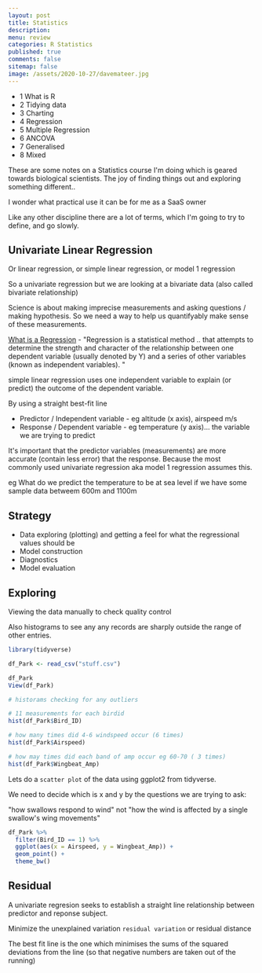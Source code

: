 ```yaml
---
layout: post
title: Statistics 
description: 
menu: review
categories: R Statistics
published: true 
comments: false     
sitemap: false
image: /assets/2020-10-27/davemateer.jpg
---
```


<!-- [![alt text](/assets/2020-10-12/db.jpg "Db from Caspar Camille Rubin on Unsplash")](https://unsplash.com/@casparrubin) -->


- 1 What is R
- 2 Tidying data
- 3 Charting
- 4 Regression
- 5 Multiple Regression
- 6 ANCOVA
- 7 Generalised
- 8 Mixed

These are some notes on a Statistics course I'm doing which is geared towards biological scientists. The joy of finding things out and exploring something different..  

I wonder what practical use it can be for me as a SaaS owner

Like any other discipline there are a lot of terms, which I'm going to try to define, and go slowly.

## Univariate Linear Regression

Or linear regression, or simple linear regression, or model 1 regression

So a univariate regression but we are looking at a bivariate data (also called bivariate relationship)

Science is about making imprecise measurements and asking questions / making hypothesis. So we need a way to help us quantifyably make sense of these measurements.


[What is a Regression](https://www.investopedia.com/terms/r/regression.asp) - "Regression is a statistical method .. that attempts to determine the strength and character of the relationship between one dependent variable (usually denoted by Y) and a series of other variables (known as independent variables). "

simple linear regression uses one independent variable to explain (or predict) the outcome of the dependent variable.

By using a straight best-fit line

- Predictor / Independent variable - eg altitude (x axis), airspeed m/s
- Response / Dependent variable - eg temperature (y axis)... the variable we are trying to predict

It's important that the predictor variables (measurements) are more accurate (contain less error) that the response. Because the most commonly used univariate regression aka model 1 regression assumes this.

eg What do we predict the temperature to be at sea level if we have some sample data betweem 600m and 1100m

## Strategy

- Data exploring (plotting) and getting a feel for what the regressional values should be
- Model construction
- Diagnostics
- Model evaluation

## Exploring

Viewing the data manually to check quality control

Also histograms to see any any records are sharply outside the range of other entries.

```r
library(tidyverse)

df_Park <- read_csv("stuff.csv")

df_Park
View(df_Park)

# historams checking for any outliers

# 11 measurements for each birdid
hist(df_Park$Bird_ID)

# how many times did 4-6 windspeed occur (6 times)
hist(df_Park$Airspeed)

# how may times did each band of amp occur eg 60-70 ( 3 times)
hist(df_Park$Wingbeat_Amp)
```

Lets do a `scatter plot` of the data using ggplot2 from tidyverse.

We need to decide which is x and y by the questions we are trying to ask:

"how swallows respond to wind"
not "how the wind is affected by a single swallow's wing movements"

```r
df_Park %>%
  filter(Bird_ID == 1) %>%
  ggplot(aes(x = Airspeed, y = Wingbeat_Amp)) +
  geom_point() +
  theme_bw()
```


## Residual

A univariate regresion seeks to establish a straight line relationship between predictor and reponse subject.

Minimize the unexplained variation `residual variation` or residual distance 

The best fit line is the one which minimises the sums of the squared deviations from the line (so that negative numbers are taken out of the running)